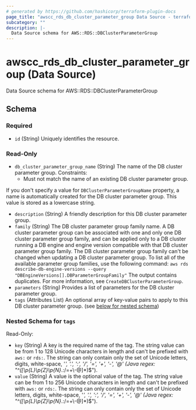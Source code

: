 ```yaml
---
# generated by https://github.com/hashicorp/terraform-plugin-docs
page_title: "awscc_rds_db_cluster_parameter_group Data Source - terraform-provider-awscc"
subcategory: ""
description: |-
  Data Source schema for AWS::RDS::DBClusterParameterGroup
---
```


# awscc_rds_db_cluster_parameter_group (Data Source)

Data Source schema for AWS::RDS::DBClusterParameterGroup



<!-- schema generated by tfplugindocs -->
## Schema

### Required

- `id` (String) Uniquely identifies the resource.

### Read-Only

- `db_cluster_parameter_group_name` (String) The name of the DB cluster parameter group.
 Constraints:
  +  Must not match the name of an existing DB cluster parameter group.
  
 If you don't specify a value for ``DBClusterParameterGroupName`` property, a name is automatically created for the DB cluster parameter group.
  This value is stored as a lowercase string.
- `description` (String) A friendly description for this DB cluster parameter group.
- `family` (String) The DB cluster parameter group family name. A DB cluster parameter group can be associated with one and only one DB cluster parameter group family, and can be applied only to a DB cluster running a DB engine and engine version compatible with that DB cluster parameter group family.
  The DB cluster parameter group family can't be changed when updating a DB cluster parameter group.
  To list all of the available parameter group families, use the following command:
  ``aws rds describe-db-engine-versions --query "DBEngineVersions[].DBParameterGroupFamily"`` 
 The output contains duplicates.
 For more information, see ``CreateDBClusterParameterGroup``.
- `parameters` (String) Provides a list of parameters for the DB cluster parameter group.
- `tags` (Attributes List) An optional array of key-value pairs to apply to this DB cluster parameter group. (see [below for nested schema](#nestedatt--tags))

<a id="nestedatt--tags"></a>
### Nested Schema for `tags`

Read-Only:

- `key` (String) A key is the required name of the tag. The string value can be from 1 to 128 Unicode characters in length and can't be prefixed with ``aws:`` or ``rds:``. The string can only contain only the set of Unicode letters, digits, white-space, '_', '.', ':', '/', '=', '+', '-', '@' (Java regex: "^([\\p{L}\\p{Z}\\p{N}_.:/=+\\-@]*)$").
- `value` (String) A value is the optional value of the tag. The string value can be from 1 to 256 Unicode characters in length and can't be prefixed with ``aws:`` or ``rds:``. The string can only contain only the set of Unicode letters, digits, white-space, '_', '.', ':', '/', '=', '+', '-', '@' (Java regex: "^([\\p{L}\\p{Z}\\p{N}_.:/=+\\-@]*)$").
